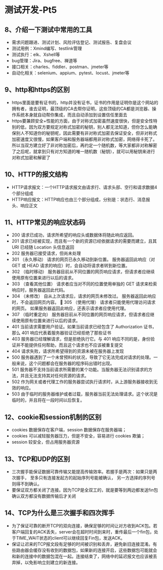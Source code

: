 # 测试开发-Pt5

## 8、介绍一下测试中常用的工具

- 需求问题跟进、测试计划、风险评估登记、测试报告、复盘会议
- 测试用例：Xmind编写、testlink管理
- 测试执行：elk、Xshell等
- bug管理：Jira、bugfree、禅道等
- 接口相关：charles、fiddler、postman、jmeter等
- 自动化相关：selenium、appium、pytest、locust、jmeter等

## 9、**http和https的区别**

- https里面是要有证书的，http并没有证书，证书的作用是证明你是这个网站的拥有者，谁去证明，最顶级的CA去帮你证明，这些顶级的CA都是浏览器、操作系统本身就自动帮你集成，而且自动添加到设置信任里面去
- https要兼顾安全+性能的方面，由于对称式加密虽然速度很快，但是安全性特别的低，因为双方要规定对称式加密的秘钥，别人都无法知道，但你怎么能确保别人不知道你的秘钥呢，因此需要有非对称式加密去保证安全，但非对称式加密速度又很慢，如果客户端和服务器端都用非对称式加密，网络得卡死了。所以当双方建立好了非对称加密后，再约定一个随机数，等大家都非对称解密了之后呢，就拿到只有对方知道的唯一随机数（秘钥），就可以用秘钥来进行对称式加密和解密了

## 10、HTTP的报文结构

- HTTP请求报文：一个HTTP请求报文由请求行、请求头部、空行和请求数据4个部分组成
- HTTP响应报文：HTTP响应也由三个部分组成，分别是：状态行、消息报头、响应正文

## 11、HTTP常见的响应状态码

- 200 请求已成功，请求所希望的响应头或数据体将随此响应返回。
- 201 请求已经被实现，而且有一个新的资源已经依据请求的需要而建立，且其 URI 已经随 Location 头信息返回
- 202 服务器已接受请求，但尚未处理
- 301 （永久移动） 请求的网页已永久移动到新位置。 服务器返回此响应（对 GET 或 HEAD 请求的响应）时，会自动将请求者转到新位置。
- 302 （临时移动） 服务器目前从不同位置的网页响应请求，但请求者应继续使用原有位置来进行以后的请求。
- 303 （查看其他位置） 请求者应当对不同的位置使用单独的 GET 请求来检索响应时，服务器返回此代码。
- 304 （未修改） 自从上次请求后，请求的网页未修改过。 服务器返回此响应时，不会返回网页内容。  305 （使用代理） 请求者只能使用代理访问请求的网页。 如果服务器返回此响应，还表示请求者应使用代理。
- 307 （临时重定向） 服务器目前从不同位置的网页响应请求，但请求者应继续使用原有位置来进行以后的请求。
- 401 当前请求需要用户验证。如果当前请求已经包含了 Authorization 证书，那么 401 响应代表着服务器验证已经拒绝了那些证书
- 403 服务器已经理解请求，但是拒绝执行它。与 401 响应不同的是，身份验证并不能提供任何帮助，而且这个请求也不应该被重复提交
- 404 请求失败，请求所希望得到的资源未被在服务器上发现
- 500 服务器遇到了一个未曾预料的状况，导致了它无法完成对请求的处理。一般来说，这个问题都会在服务器的程序码出错时出现。
- 501 服务器不支持当前请求所需要的某个功能。当服务器无法识别请求的方法，并且无法支持其对任何资源的请求。
- 502 作为网关或者代理工作的服务器尝试执行请求时，从上游服务器接收到无效的响应。
- 503 由于临时的服务器维护或者过载，服务器当前无法处理请求。这个状况是临时的，并且将在一段时间以后恢复。

## 12、cookie和session机制的区别

- cookies 数据保存在客户端，session 数据保存在服务器端；
- cookies 可以减轻服务器压力，但是不安全，容易进行 cookies 欺骗；
- session 较安全，但占用服务器资源

## 13、**TCP和UDP的区别**

- 三次握手能保证数据可靠传输又能提高传输效率。若握手是两次：如果只是两次握手， 至多只有连接发起方的起始序列号能被确认， 另一方选择的序列号则得不到确认。
- 要保证双方都关闭了连接。因为TCP是全双工的，就是要等到两边都发送fin包确认双方都没有数据传输后才关闭

## 14、**TCP为什么是三次握手和四次挥手**

- 为了保证可靠的断开TCP的双向连接，确保足够的时间让对方收到ACK包。若客户端回复的ACK丢失，server会在超时时间到来时，重传最后一个fin包，处于TIME_WAIT状态的client可以继续回复Fin包，发送ACK。
- 保证让迟来的TCP报文段有足够的时间被识别和丢弃，避免新旧连接混淆。有些路由器会缓存没有收到的数据包，如果新的连接开启，这些数据包可能就会和新的连接中的数据包混在一起。连接结束了，网络中的延迟报文也应该被丢弃掉，以免影响立刻建立的新连接。